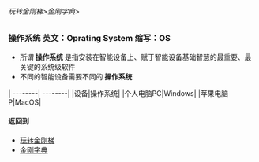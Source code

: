###### 玩转金刚梯>金刚字典>
### 操作系统 英文：Oprating System 缩写：OS
- 所谓<strong> 操作系统 </strong>是指安装在智能设备上、赋于智能设备基础智慧的最重要、最关键的系统级软件
- 不同的智能设备需要不同的<strong> 操作系统 </strong>

| --------| --------|
|设备|操作系统|
|个人电脑PC|Windows|
|苹果电脑P|MacOS|

#### 返回到
- [玩转金刚梯](https://github.com/a2zitpro/web/blob/master/LadderFree/A.md)
- [金刚字典](https://github.com/a2zitpro/web/blob/master/LadderFree/kkDictionary/KKDictionary.md)



